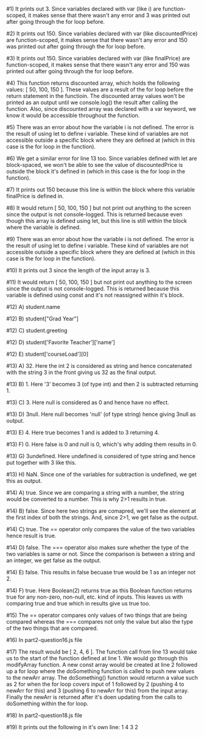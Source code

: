 #1) It prints out 3. Since variables declared with var (like i) are function-scoped, it makes sense that there wasn't any error and 3 was printed out after going through the for loop before. 

#2) It prints out 150. Since variables declared with var (like discountedPrice) are function-scoped, it makes sense that there wasn't any error and 150 was printed out after going through the for loop before. 

#3) It prints out 150. Since variables declared with var (like finalPrice) are function-scoped, it makes sense that there wasn't any error and 150 was printed out after going through the for loop before. 

#4) This function returns discounted array, which holds the following values: [ 50, 100, 150 ]. These values are a result of the for loop before the return statement in the functioin. The discounted array values won't be printed as an output until we console.log() the result after calling the function. Also, since discounted array was declared with a var keyword, we know it would be accessible throughout the function.

#5) There was an error about how the variable i is not defined. The error is the result of using let to define i variable. These kind of variables are not accessible outside a specific block where they are defined at (which in this case is the for loop in the function). 

#6) We get a similar error for line 13 too. Since variables defined with let are block-spaced, we won't be able to see the value of discountedPrice is outside the block it's defined in (which in this case is the for loop in the function).

#7) It prints out 150 because this line is within the block where this variable finalPrice is defined in.

#8) It would return [ 50, 100, 150 ] but not print out anything to the screen since the output is not console-logged. This is returned because even though this array is defined using let, but this line is still within the block where the variable is defined. 

#9) There was an error about how the variable i is not defined. The error is the result of using let to define i variable. These kind of variables are not accessible outside a specific block where they are defined at (which in this case is the for loop in the function). 

#10) It prints out 3 since the length of the input array is 3.

#11) It would return [ 50, 100, 150 ] but not print out anything to the screen since the output is not console-logged. This is returned because this variable is defined using const and it's not reassigned within it's block.

#12) A) student.name

#12) B) student["Grad Year"]

#12) C) student.greeting

#12) D) student['Favorite Teacher']['name']

#12) E) student['courseLoad'][0]

#13) A) 32. Here the int 2 is considered as string and hence concatenated with the string 3 in the front giving us 32 as the final output.

#13) B) 1. Here '3' becomes 3 (of type int) and then 2 is subtracted returning 1. 

#13) C) 3. Here null is considered as 0 and hence have no effect. 

#13) D) 3null. Here null becomes 'null' (of type string) hence giving 3null as output.

#13) E) 4. Here true becomes 1 and is added to 3 returning 4.

#13) F) 0. Here false is 0 and null is 0, which's why adding them results in 0. 

#13) G) 3undefined. Here undefined is considered of type string and hence put together with 3 like this.

#13) H) NaN. Since one of the variables for subtraction is undefined, we get this as output.

#14) A) true. Since we are comparing a string with a number, the string would be converted to a number. This is why 2>1 results in true.  

#14) B) false. Since here two strings are comapred, we'll see the element at the first index of both the strings. And, since 2>1, we get false as the output. 

#14) C) true. The == operator only compares the value of the two variables hence result is true. 

#14) D) false. The === operator also makes sure whether the type of the two variables is same or not. Since the comparison is between a string and an integer, we get false as the output. 

#14) E) false. This results in false becuase true would be 1 as an integer not 2. 

#14) F) true. Here Boolean(2) returns true as this Boolean function returns true for any non-zero, non-null, etc. kind of inputs. This leaves us with comparing true and true which in results give us true too. 

#15) The == operator compares only values of two things that are being compared whereas the === compares not only the value but also the type of the two things that are compared.  

#16) In part2-question16.js file 

#17) The result would be [ 2, 4, 6 ]. The function call from line 13 would take us to the start of the function defined at line  1. We would go through this modifyArray function. A new const array would be created at line 2 followed up a for loop where the doSomething function is called to push new values to the newArr array. The doSomething() function would returnn a value such as 2 for when the for loop covers input of 1  followed by 2 (pushing 4 to newArr for this) and 3 (pushing 6 to newArr for this) from the input array. Finally the newArr is returned after it's doen updating from the calls to doSomething within the for loop. 

#18) In part2-question18.js file

#19) It prints out the following in it's own line: 
1
4
3
2
